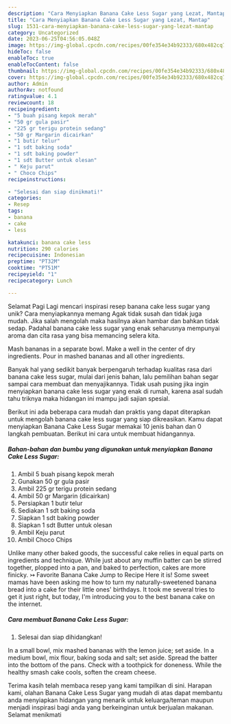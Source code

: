 ```yaml
---
description: "Cara Menyiapkan Banana Cake Less Sugar yang Lezat, Mantap"
title: "Cara Menyiapkan Banana Cake Less Sugar yang Lezat, Mantap"
slug: 1531-cara-menyiapkan-banana-cake-less-sugar-yang-lezat-mantap
category: Uncategorized
date: 2023-06-25T04:56:05.048Z
image: https://img-global.cpcdn.com/recipes/00fe354e34b92333/680x482cq70/banana-cake-less-sugar-foto-resep-utama.jpg
hideToc: false
enableToc: true
enableTocContent: false
thumbnail: https://img-global.cpcdn.com/recipes/00fe354e34b92333/680x482cq70/banana-cake-less-sugar-foto-resep-utama.jpg
cover: https://img-global.cpcdn.com/recipes/00fe354e34b92333/680x482cq70/banana-cake-less-sugar-foto-resep-utama.jpg
author: Admin
authorAv: notfound
ratingvalue: 4.1
reviewcount: 18
recipeingredient:
- "5 buah pisang kepok merah"
- "50 gr gula pasir"
- "225 gr terigu protein sedang"
- "50 gr Margarin dicairkan"
- "1 butir telur"
- "1 sdt baking soda"
- "1 sdt baking powder"
- "1 sdt Butter untuk olesan"
- " Keju parut"
- " Choco Chips"
recipeinstructions:

- "Selesai dan siap dinikmati!"
categories:
- Resep
tags:
- banana
- cake
- less

katakunci: banana cake less 
nutrition: 290 calories
recipecuisine: Indonesian
preptime: "PT32M"
cooktime: "PT51M"
recipeyield: "1"
recipecategory: Lunch

---
```



Selamat Pagi Lagi mencari inspirasi resep banana cake less sugar yang unik? Cara menyiapkannya memang Agak tidak susah dan tidak juga mudah. Jika salah mengolah maka hasilnya akan hambar dan bahkan tidak sedap. Padahal banana cake less sugar yang enak seharusnya mempunyai aroma dan cita rasa yang bisa memancing selera kita.


Mash bananas in a separate bowl. Make a well in the center of dry ingredients. Pour in mashed bananas and all other ingredients.

Banyak hal yang sedikit banyak berpengaruh terhadap kualitas rasa dari banana cake less sugar, mulai dari jenis bahan, lalu pemilihan bahan segar sampai cara membuat dan menyajikannya. Tidak usah pusing jika ingin menyiapkan banana cake less sugar yang enak di rumah, karena asal sudah tahu triknya maka hidangan ini mampu jadi sajian spesial.


Berikut ini ada beberapa cara mudah dan praktis yang dapat diterapkan untuk mengolah banana cake less sugar yang siap dikreasikan. Kamu dapat menyiapkan Banana Cake Less Sugar memakai 10 jenis bahan dan 0 langkah pembuatan. Berikut ini cara untuk membuat hidangannya.

<!--inarticleads1-->

##### Bahan-bahan dan bumbu yang digunakan untuk menyiapkan Banana Cake Less Sugar:

1. Ambil 5 buah pisang kepok merah
1. Gunakan 50 gr gula pasir
1. Ambil 225 gr terigu protein sedang
1. Ambil 50 gr Margarin (dicairkan)
1. Persiapkan 1 butir telur
1. Sediakan 1 sdt baking soda
1. Siapkan 1 sdt baking powder
1. Siapkan 1 sdt Butter untuk olesan
1. Ambil  Keju parut
1. Ambil  Choco Chips


Unlike many other baked goods, the successful cake relies in equal parts on ingredients and technique. While just about any muffin batter can be stirred together, plopped into a pan, and baked to perfection, cakes are more finicky. ↣ Favorite Banana Cake Jump to Recipe Here it is! Some sweet mamas have been asking me how to turn my naturally-sweetened banana bread into a cake for their little ones&#39; birthdays. It took me several tries to get it just right, but today, I&#39;m introducing you to the best banana cake on the internet. 

<!--inarticleads2-->

##### Cara membuat Banana Cake Less Sugar:


1. Selesai dan siap dihidangkan!

In a small bowl, mix mashed bananas with the lemon juice; set aside. In a medium bowl, mix flour, baking soda and salt; set aside. Spread the batter into the bottom of the pans. Check with a toothpick for doneness. While the healthy smash cake cools, soften the cream cheese. 

Terima kasih telah membaca resep yang kami tampilkan di sini. Harapan kami, olahan Banana Cake Less Sugar yang mudah di atas dapat membantu anda menyiapkan hidangan yang menarik untuk keluarga/teman maupun menjadi inspirasi bagi anda yang berkeinginan untuk berjualan makanan. Selamat menikmati
